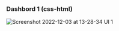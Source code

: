 ### Dashbord 1 (css-html)


![Screenshot 2022-12-03 at 13-28-34 UI 1](https://user-images.githubusercontent.com/33977793/205436503-4a1596c1-1fb1-4aa0-bad4-982b89c42d86.png)
